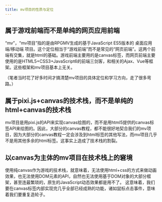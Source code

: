 ```yaml
---
title: mv项目的性质与定位
---
```


## 属于游戏前端而不是单纯的网页应用前端

“mv”，“mv项目”指的是由RPGMV生成的基于JavaScript ES5版本的 桌面应用端/移动端 项目。这个定位相当于“游戏前端”而不是常见的“网页前端”。这两个前端有交集，就是html的基础。游戏前端主要用的是canvas标签，而网页前端主要使用的是HTML5+CSS3+JavaScript6的前端三剑客，和相关的Ajax、Vue等框架。这些框架和mv项目基本上无关。

（笔者当时花了好多时间才搞清楚mv项目的具体定位和学习方向，走了很多弯路。）

## 属于pixi.js+canvas的技术栈，而不是单纯的html+canvas的技术栈

mv项目是用pixi.js的API来实现canvas绘图的，而不是用html5提供的canvas标签API来绘图的。因此，大部分的canvas教程，都不能很好地契合我们的mv项目，因为大部分的canvas教程一定会涉及到html标签的其他写法，而mv项目几乎不是用其他多余的html标签。这事实上造成了技术栈的割裂。

## 以canvas为主体的mv项目在技术栈上的窘境

使用纯canvas作为游戏的技术栈，就意味着，无法使用html+css的方式来做动画效果，也无法使用DOM元素的API，自然也无法使用基于DOM对象的大部分框架，甚至连最繁琐的，原生的JavaScript动态效果都是用不了。
这意味着，我们要在canvas标签内部实现完几乎全部已经成熟的功能，诸如鼠标点击事件，意味着我们要重复造轮子。
